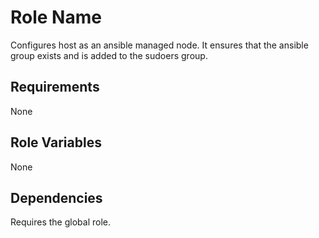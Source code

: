 Role Name
=========

Configures host as an ansible managed node. It ensures that the ansible group exists and is added to the sudoers group.

Requirements
------------

None

Role Variables
--------------

None

Dependencies
------------

Requires the global role.
